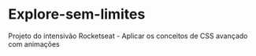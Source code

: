 # Explore-sem-limites
 Projeto do intensivão Rocketseat - Aplicar os conceitos de CSS avançado com animações
